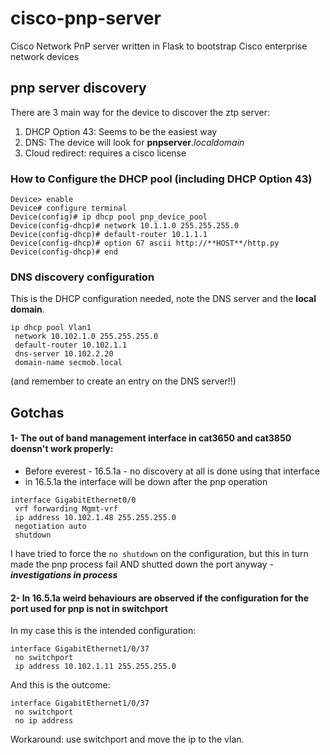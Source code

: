 # cisco-pnp-server
Cisco Network PnP server written in Flask to bootstrap Cisco enterprise network devices

## pnp server discovery
There are 3 main way for the device to discover the ztp server:

1. DHCP Option 43: Seems to be the easiest way
2. DNS: The device will look for **pnpserver**.*localdomain*
3. Cloud redirect: requires a cisco license

### How to Configure the DHCP pool (including DHCP Option 43)
```
Device> enable
Device# configure terminal
Device(config)# ip dhcp pool pnp_device_pool
Device(config-dhcp)# network 10.1.1.0 255.255.255.0
Device(config-dhcp)# default-router 10.1.1.1
Device(config-dhcp)# option 67 ascii http://**HOST**/http.py
Device(config-dhcp)# end
```

### DNS discovery configuration
This is the DHCP configuration needed, note the DNS server and the **local domain**.
```
ip dhcp pool Vlan1
 network 10.102.1.0 255.255.255.0
 default-router 10.102.1.1
 dns-server 10.102.2.20
 domain-name secmob.local
```
(and remember to create an entry on the DNS server!!)

## Gotchas
#### 1- The out of band management interface in cat3650 and cat3850 doensn't work properly:
  * Before everest - 16.5.1a - no discovery at all is done using that interface
  * in 16.5.1a the interface will be down after the pnp operation  
  
   ```
   interface GigabitEthernet0/0
    vrf forwarding Mgmt-vrf
    ip address 10.102.1.48 255.255.255.0
    negotiation auto
    shutdown
   ```
   I have tried to force the `no shutdown` on the configuration, but this in turn made the pnp process fail AND shutted down the port anyway - **_investigations in process_**
   
#### 2- In 16.5.1a weird behaviours are observed if the configuration for the port used for pnp is not in switchport
  In my case this is the intended configuration:
```
interface GigabitEthernet1/0/37
 no switchport
 ip address 10.102.1.11 255.255.255.0
```
  And this is the outcome:
```
interface GigabitEthernet1/0/37
 no switchport
 no ip address
```
Workaround: use switchport and move the ip to the vlan.

